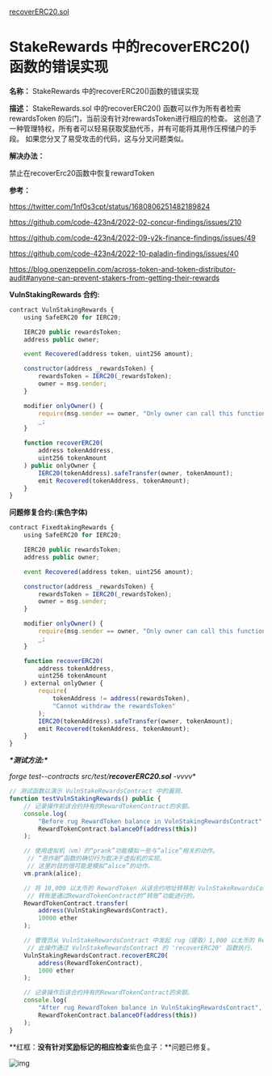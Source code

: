 [recoverERC20.sol](https://github.com/SunWeb3Sec/DeFiVulnLabs/blob/main/src/test/recoverERC20.sol)

# StakeRewards 中的recoverERC20()函数的错误实现

**名称：** StakeRewards 中的recoverERC20()函数的错误实现

**描述：** StakeRewards.sol 中的recoverERC20() 函数可以作为所有者检索rewardsToken 的后门，当前没有针对rewardsToken进行相应的检查。 这创造了一种管理特权，所有者可以轻易获取奖励代币，并有可能将其用作压榨储户的手段。 如果您分叉了易受攻击的代码，这与分叉问题类似。

**解决办法：**

禁止在recoverErc20函数中恢复rewardToken

**参考：**

https://twitter.com/1nf0s3cpt/status/1680806251482189824

https://github.com/code-423n4/2022-02-concur-findings/issues/210

https://github.com/code-423n4/2022-09-y2k-finance-findings/issues/49

https://github.com/code-423n4/2022-10-paladin-findings/issues/40

https://blog.openzeppelin.com/across-token-and-token-distributor-audit#anyone-can-prevent-stakers-from-getting-their-rewards

**VulnStakingRewards 合约:**

```jsx
contract VulnStakingRewards {
    using SafeERC20 for IERC20;

    IERC20 public rewardsToken;
    address public owner;

    event Recovered(address token, uint256 amount);

    constructor(address _rewardsToken) {
        rewardsToken = IERC20(_rewardsToken);
        owner = msg.sender;
    }

    modifier onlyOwner() {
        require(msg.sender == owner, "Only owner can call this function");
        _;
    }

    function recoverERC20(
        address tokenAddress,
        uint256 tokenAmount
    ) public onlyOwner {
        IERC20(tokenAddress).safeTransfer(owner, tokenAmount);
        emit Recovered(tokenAddress, tokenAmount);
    }
}
```

**问题修复合约:(紫色字体)**

```jsx
contract FixedtakingRewards {
    using SafeERC20 for IERC20;

    IERC20 public rewardsToken;
    address public owner;

    event Recovered(address token, uint256 amount);

    constructor(address _rewardsToken) {
        rewardsToken = IERC20(_rewardsToken);
        owner = msg.sender;
    }

    modifier onlyOwner() {
        require(msg.sender == owner, "Only owner can call this function");
        _;
    }

    function recoverERC20(
        address tokenAddress,
        uint256 tokenAmount
    ) external onlyOwner {
        require(
            tokenAddress != address(rewardsToken),
            "Cannot withdraw the rewardsToken"
        );
        IERC20(tokenAddress).safeTransfer(owner, tokenAmount);
        emit Recovered(tokenAddress, tokenAmount);
    }
}
```

***\*测试方法:\****

**forge test*--contracts src/test/**recoverERC20.sol** -vvvv**

```jsx
// 测试函数以演示 VulnStakeRewardsContract 中的漏洞.
function testVulnStakingRewards() public {
    // 记录操作前该合约持有的RewardTokenContract的余额。
    console.log(
        "Before rug RewardToken balance in VulnStakingRewardsContract",
        RewardTokenContract.balanceOf(address(this))
    );

    // 使用虚拟机（vm）的“prank”功能模拟一些与“alice”相关的动作。
     // “恶作剧”函数的确切行为取决于虚拟机的实现。
     // 这里的目的很可能是模拟“alice”的动作。
    vm.prank(alice);

    // 将 10,000 以太币的 RewardToken 从该合约地址转移到 VulnStakeRewardsContract。
     // 转账是通过RewardTokenContract的“转账”功能进行的。
    RewardTokenContract.transfer(
        address(VulnStakingRewardsContract),
        10000 ether
    );

    // 管理员从 VulnStakeRewardsContract 中发起 rug（提取）1,000 以太币的 RewardToken。
     // 此操作通过 VulnStakeRewardsContract 的 'recoverERC20' 函数执行。
    VulnStakingRewardsContract.recoverERC20(
        address(RewardTokenContract),
        1000 ether
    );

    // 记录操作后该合约持有的RewardTokenContract的余额。
    console.log(
        "After rug RewardToken balance in VulnStakingRewardsContract",
        RewardTokenContract.balanceOf(address(this))
    );
}
```

**红框：**没有针对奖励标记的相应检查**紫色盒子：**问题已修复。

![img](https://web3sec.notion.site/image/https%3A%2F%2Fs3-us-west-2.amazonaws.com%2Fsecure.notion-static.com%2Fd1f50846-7c7d-4703-a900-818d1aed7653%2FUntitled.png?table=block&id=9ca3f83c-7491-4679-8764-80df53ec3e6f&spaceId=369b5001-5511-4fe6-a099-48af1d841f20&width=2000&userId=&cache=v2)